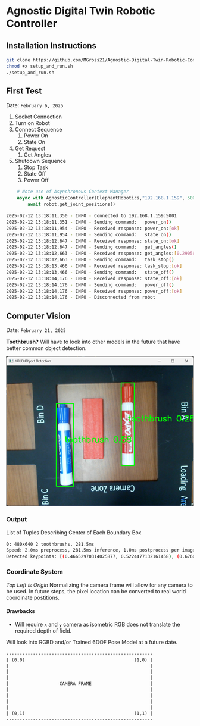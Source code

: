 # Agnostic Digital Twin Robotic Controller

## Installation Instructions

```bash
git clone https://github.com/MGross21/Agnostic-Digital-Twin-Robotic-Controller
chmod +x setup_and_run.sh
./setup_and_run.sh
```

## First Test
Date: `February 6, 2025`

1. Socket Connection
2. Turn on Robot
3. Connect Sequence
   1. Power On
   2. State On
4. Get Request
   1. Get Angles
5. Shutdown Sequence
   1. Stop Task
   2. State Off
   3. Power Off

```python
    # Note use of Asynchronous Context Manager
    async with AgnosticController(ElephantRobotics,"192.168.1.159", 5001) as robot:
        await robot.get_joint_positions()
```

```bash
2025-02-12 13:18:11,350 - INFO - Connected to 192.168.1.159:5001
2025-02-12 13:18:11,351 - INFO - Sending command:   power_on()
2025-02-12 13:18:11,954 - INFO - Received response: power_on:[ok]
2025-02-12 13:18:11,954 - INFO - Sending command:   state_on()
2025-02-12 13:18:12,647 - INFO - Received response: state_on:[ok]
2025-02-12 13:18:12,647 - INFO - Sending command:   get_angles()
2025-02-12 13:18:12,663 - INFO - Received response: get_angles:[0.290562,-95.891321,-74.804509,-162.949219,1.845703,12.041016]
2025-02-12 13:18:12,663 - INFO - Sending command:   task_stop()
2025-02-12 13:18:13,466 - INFO - Received response: task_stop:[ok]
2025-02-12 13:18:13,466 - INFO - Sending command:   state_off()
2025-02-12 13:18:14,176 - INFO - Received response: state_off:[ok]
2025-02-12 13:18:14,176 - INFO - Sending command:   power_off()
2025-02-12 13:18:14,176 - INFO - Received response: power_off:[ok]
2025-02-12 13:18:14,176 - INFO - Disconnected from robot
```

## Computer Vision
Date: `February 21, 2025`

**Toothbrush?** Will have to look into other models in the future that have better common object detection.

![Object Detection](Assets/Images/MarkerDetectionToothbrush.png)

### Output

List of Tuples Describing Center of Each Boundary Box

```bash
0: 480x640 2 toothbrushs, 281.5ms
Speed: 2.0ms preprocess, 281.5ms inference, 1.0ms postprocess per image at shape (1, 3, 480, 640)
Detected keypoints: [(0.46652970314025877, 0.5224477132161458), (0.6760946273803711, 0.5291166305541992)]
```

### Coordinate System
*Top Left is Origin*
Normalizing the camera frame will allow for any camera to be used. In future steps, the pixel location can be converted to real world coordinate postitions.

#### Drawbacks
* Will require `x` and `y` camera as isometric RGB does not translate the required depth of field.

Will look into RGBD and/or Trained 6DOF Pose Model at a future date.

```ascii
-------------------------------------------------------
| (0,0)                                         (1,0) |
|                                                     |
|                                                     |
|                                                     |
|                   CAMERA FRAME                      |
|                                                     |
|                                                     |
|                                                     |
|                                                     |
| (0,1)                                         (1,1) |
-------------------------------------------------------
 ```
